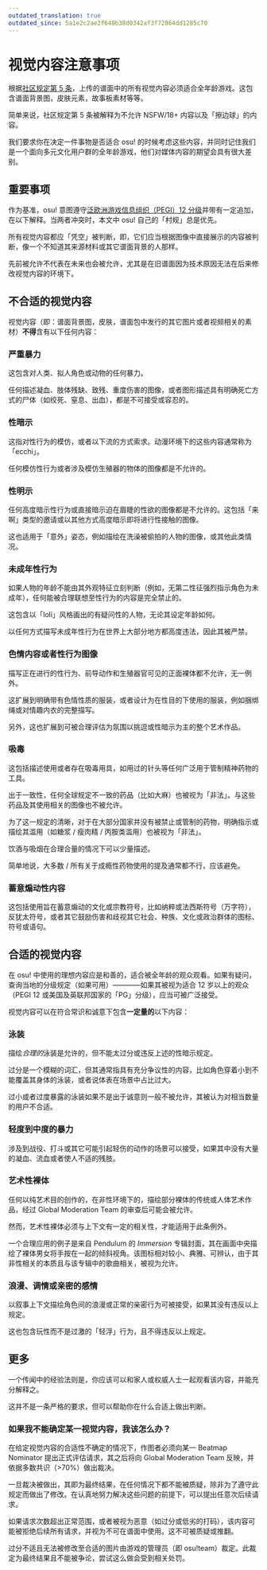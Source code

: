 ```yaml
---
outdated_translation: true
outdated_since: 5a1e2c2ae2f648b38d0342af3f72864dd1285c70
---
```


# 视觉内容注意事项

根据[社区规定第 5 条](/wiki/Rules#社区规定)，上传的谱面中的所有视觉内容必须适合全年龄游戏。这包含谱面背景图，皮肤元素，故事板素材等等。

简单来说，社区规定第 5 条被解释为不允许 NSFW/18+ 内容以及「擦边球」的内容。

我们要求你在决定一件事物是否适合 osu! 的时候考虑这些内容，并同时记住我们是一个面向多元文化用户群的全年龄游戏，他们对媒体内容的期望会具有很大差别。

## 重要事项

作为基准，osu! 意图遵守[泛欧洲游戏信息组织（PEGI）12 分级](https://pegi.info/what-do-the-labels-mean)并带有一定追加，在以下解释。当两者冲突时，本文中 osu! 自己的「村规」总是优先。

所有视觉内容都应「凭空」被判断，即，它们应当根据图像中直接展示的内容被判断，像一个不知道其来源材料或其它谱面背景的人那样。

先前被允许不代表在未来也会被允许，尤其是在旧谱面因为技术原因无法在后来修改视觉内容的环境下。

## 不合适的视觉内容

视觉内容（即：谱面背景图，皮肤，谱面包中发行的其它图片或者视频相关的素材）**不得**含有以下任何内容：

### 严重暴力

这包含对人类、拟人角色或动物的任何暴力。

任何描述凝血、肢体残缺、致残、重度伤害的图像，或者图形描述具有明确死亡方式的尸体（如绞死、窒息、出血），都是不可接受或容忍的。

### 性暗示

这指对性行为的模仿，或者以下流的方式索求。动漫环境下的这些内容通常称为「ecchi」。

任何模仿性行为或者涉及模仿生殖器的物体的图像都是不允许的。

### 性明示

任何高度暗示性行为或直接暗示迫在眉睫的性欲的图像都是不允许的。这包括「来啊」类型的邀请或以其他方式高度暗示即将进行性接触的图像。

这也适用于「意外」姿态，例如描绘在洗澡被偷拍的人物的图像，或其他此类情况。

### 未成年性行为

如果人物的年龄不能由其外观特征立刻判断（例如，无第二性征强烈指示角色为未成年），任何能被合理联想至性行为的内容是完全禁止的。

这包含以「loli」风格画出的有疑问性的人物，无论其设定年龄如何。

以任何方式描写未成年性行为在世界上大部分地方都高度违法，因此其被严禁。

### 色情内容或者性行为图像

描写正在进行的性行为、前导动作和生殖器官可见的正面裸体都不允许，无一例外。

这扩展到明确带有色情性质的服装，或者设计为在性目的下使用的服装，例如捆绑绳或对情趣内衣的完整描写。

另外，这也扩展到可被合理评估为氛围以挑逗或性暗示为主的整个艺术作品。

### 吸毒

这包括描述使用或者存在吸毒用具，如用过的针头等任何广泛用于管制精神药物的工具。

出于一致性，任何全球规定不一致的药品（比如大麻）也被视为「非法」。与这些药品及其使用相关的图像也不被允许。

为了这一规定的清晰，对于在大部分国家并没有被禁止或管制的药物，明确指示或描绘其滥用（如糖浆 / 瘦肉精 / 丙胺类滥用）也被视为「非法」。

饮酒与吸烟在合理合量的情况下可以少量描述。

简单地说，大多数 / 所有关于成瘾性药物使用的提及通常都不行，应该避免。

### 蓄意煽动性内容

这包括使用旨在蓄意煽动的文化或宗教符号，比如纳粹或法西斯符号（万字符），反犹太符号，或者其它鼓励伤害和歧视其它社会、种族、文化或政治群体的图标、符号或语句。

## 合适的视觉内容

在 osu! 中使用的理想内容应是和善的，适合被全年龄的观众观看。如果有疑问，查询当地的分级规定（如果可用）————如果其被视为适合 12 岁以上的观众（PEGI 12 或美国及英联邦国家的「PG」分级），应当可被广泛接受。

视觉内容可以在符合常识和诚意下包含**一定量的**以下内容：

### 泳装

描绘*合理的*泳装是允许的，但不能太过分或违反上述的性暗示规定。

过分是一个模糊的词汇，但其通常指具有充分争议性的内容，比如角色穿着小到不能覆盖其身体的泳装，或者说体表在场景中占比过大。

过小或者过度暴露的泳装如果不是出于诚意则一般不被允许，其被认为对相当数量的用户不合适。

### 轻度到中度的暴力

涉及到战役、打斗或其它可能引起轻伤的动作的场景可以接受，如果其中没有大量的凝血、流血或者使人不适的残肢。

### 艺术性裸体

任何以纯艺术目的创作的，在非性环境下的，描绘部分裸体的传统或人体艺术作品，经过 Global Moderation Team 的审查后可能会被允许。

然而，艺术性裸体必须与上下文有一定的相关性，才能适用于此条例外。

一个合理应用的例子是来自 Pendulum 的 *Immersion* 专辑封面，其在画面中央描绘了裸体男女将手按在一起的倾斜视角。该图标相对较小、典雅、可辨认，由于其非性相关的本质且与该专辑中的歌曲相关，被视为允许。

### 浪漫、调情或亲密的感情

以叙事上下文描绘角色间的浪漫或正常的亲密行为可被接受，如果其没有违反以上规定。

这也包含玩性而不是过激的「轻浮」行为，且不得违反以上规定。

## 更多

一个传闻中的经验法则是，你应该可以和家人或权威人士一起观看该内容，并能充分解释之。

这并不是一条严格的要求，但可以帮助你在什么合适上做出判断。

### 如果我不能确定某一视觉内容，我该怎么办？

在给定视觉内容的合适性不确定的情况下，作图者必须向某一 Beatmap Nominator 提出正式评估请求，其之后将向 Global Moderation Team 反映，并依据多数共识（>70%）做出裁决。

一旦裁决被做出，其即为最终结果，在任何情况下都不能被质疑，除非为了遵守此规定而做出了修改。在认真地努力解决这些问题的前提下，可以提出任意次后续请求。

如果请求次数超出正常范围，或者被视为恶意（如过分或低劣的打码），该内容可能被拒绝后续所有请求，并视为不可在谱面中使用。这不可被质疑或推翻。

过分不适且无法被修改至合适的图片由游戏的管理员（即 osu!team）裁定。此裁定为最终结果且不能被争论，尝试这么做会受到相关处罚。
